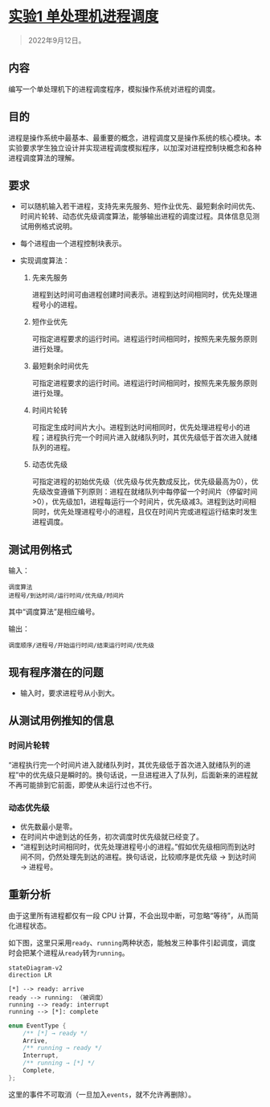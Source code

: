 # [实验1 单处理机进程调度](https://lexue.bit.edu.cn/mod/programming/view.php?id=365470)

> 2022年9月12日。

## 内容

编写一个单处理机下的进程调度程序，模拟操作系统对进程的调度。

## 目的

进程是操作系统中最基本、最重要的概念，进程调度又是操作系统的核心模块。本实验要求学生独立设计并实现进程调度模拟程序，以加深对进程控制块概念和各种进程调度算法的理解。

## 要求

- 可以随机输入若干进程，支持先来先服务、短作业优先、最短剩余时间优先、时间片轮转、动态优先级调度算法，能够输出进程的调度过程。具体信息见测试用例格式说明。

- 每个进程由一个进程控制块表示。

- 实现调度算法：

  1. 先来先服务

     进程到达时间可由进程创建时间表示。进程到达时间相同时，优先处理进程号小的进程。

  2. 短作业优先

     可指定进程要求的运行时间。进程运行时间相同时，按照先来先服务原则进行处理。

  3. 最短剩余时间优先

     可指定进程要求的运行时间。进程运行时间相同时，按照先来先服务原则进行处理。

  4. 时间片轮转

     可指定生成时间片大小。进程到达时间相同时，优先处理进程号小的进程；进程执行完一个时间片进入就绪队列时，其优先级低于首次进入就绪队列的进程。

  5. 动态优先级

     可指定进程的初始优先级（优先级与优先数成反比，优先级最高为0），优先级改变遵循下列原则：进程在就绪队列中每停留一个时间片（停留时间>0），优先级加1，进程每运行一个时间片，优先级减3。进程到达时间相同时，优先处理进程号小的进程，且仅在时间片完或进程运行结束时发生进程调度。


## 测试用例格式

输入：

```
调度算法
进程号/到达时间/运行时间/优先级/时间片
```

其中“调度算法”是相应编号。


输出：

```
调度顺序/进程号/开始运行时间/结束运行时间/优先级
```

## 现有程序潜在的问题

- 输入时，要求进程号从小到大。

## 从测试用例推知的信息

### 时间片轮转

“进程执行完一个时间片进入就绪队列时，其优先级低于首次进入就绪队列的进程”中的优先级只是瞬时的。换句话说，一旦进程进入了队列，后面新来的进程就不再可能排到它前面，即使从未运行过也不行。

### 动态优先级

- 优先数最小是零。
- 在时间片中途到达的任务，初次调度时优先级就已经变了。
- “进程到达时间相同时，优先处理进程号小的进程。”假如优先级相同而到达时间不同，仍然处理先到达的进程。换句话说，比较顺序是优先级 → 到达时间 → 进程号。

## 重新分析

由于这里所有进程都仅有一段 CPU 计算，不会出现中断，可忽略“等待”，从而简化进程状态。

如下图，这里只采用`ready`、`running`两种状态，能触发三种事件引起调度，调度时会把某个进程从`ready`转为`running`。

```mermaid
stateDiagram-v2
direction LR

[*] --> ready: arrive
ready --> running: （被调度）
running --> ready: interrupt
running --> [*]: complete
```

```c++
enum EventType {
    /** [*] → ready */
    Arrive,
    /** running → ready */
    Interrupt,
    /** running → [*] */
    Complete,
};
```

这里的事件不可取消（一旦加入`events`，就不允许再删除）。
